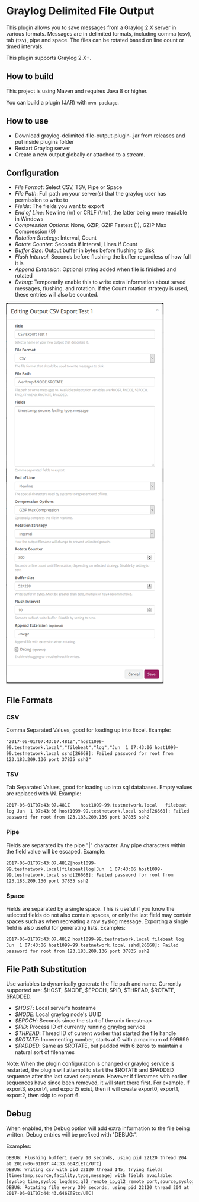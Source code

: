 Graylog Delimited File Output
=============================

This plugin allows you to save messages from a Graylog 2.X server in various formats.  Messages are in delimited formats, including comma (csv), tab (tsv), pipe and space.  The files can be rotated based on line count or timed intervals.

This plugin supports Graylog 2.X+.

## How to build

This project is using Maven and requires Java 8 or higher.

You can build a plugin (JAR) with `mvn package`.

## How to use

  * Download graylog-delimited-file-output-plugin-<VERSION>.jar from releases and put inside plugins folder
  * Restart Graylog server
  * Create a new output globally or attached to a stream.

## Configuration

  * *File Format*: Select CSV, TSV, Pipe or Space
  * *File Path*: Full path on your server(s) that the graylog user has permission to write to
  * *Fields*: The fields you want to export
  * *End of Line*: Newline (\n) or CRLF (\r\n), the latter being more readable in Windows
  * *Compression Options*: None, GZIP, GZIP Fastest (1), GZIP Max Compression (9)
  * *Rotation Strategy*: Interval, Count
  * *Rotate Counter*: Seconds if Interval, Lines if Count
  * *Buffer Size*: Output buffer in bytes before flushing to disk
  * *Flush Interval*: Seconds before flushing the buffer regardless of how full it is
  * *Append Extension*: Optional string added when file is finished and rotated
  * *Debug*: Temporarily enable this to write extra information about saved messages, flushing, and rotation. If the Count rotation strategy is used, these entries will also be counted.

![Screenshot of add new output dialog](graylog-delimited-file-output-parameters.png)

## File Formats

### CSV

Comma Separated Values, good for loading up into Excel.
Example:
````
"2017-06-01T07:43:07.481Z","host1099-99.testnetwork.local","filebeat","log","Jun  1 07:43:06 host1099-99.testnetwork.local sshd[26668]: Failed password for root from 123.183.209.136 port 37835 ssh2"
````

### TSV

Tab Separated Values, good for loading up into sql databases.  Empty values are replaced with \N.
Example:
````
2017-06-01T07:43:07.481Z	host1099-99.testnetwork.local	filebeat	log	Jun  1 07:43:06 host1099-99.testnetwork.local sshd[26668]: Failed password for root from 123.183.209.136 port 37835 ssh2
````

### Pipe

Fields are separated by the pipe "|" character.  Any pipe characters within the field value will be escaped.
Example:
````
2017-06-01T07:43:07.481Z|host1099-99.testnetwork.local|filebeat|log|Jun  1 07:43:06 host1099-99.testnetwork.local sshd[26668]: Failed password for root from 123.183.209.136 port 37835 ssh2
````

### Space

Fields are separated by a single space.  This is useful if you know the selected fields do not also contain spaces, or only the last field may contain spaces such as when recreating a raw syslog message.  Exporting a single field is also useful for generating lists.
Examples:
````
2017-06-01T07:43:07.481Z host1099-99.testnetwork.local filebeat log Jun  1 07:43:06 host1099-99.testnetwork.local sshd[26668]: Failed password for root from 123.183.209.136 port 37835 ssh2
````

## File Path Substitution

Use variables to dynamically generate the file path and name.  Currently supported are:
$HOST, $NODE, $EPOCH, $PID, $THREAD, $ROTATE, $PADDED.
  * *$HOST*: Local server's hostname
  * *$NODE*: Local graylog node's UUID
  * *$EPOCH*: Seconds since the start of the unix timestmap
  * *$PID*: Process ID of currently running graylog service
  * *$THREAD*: Thread ID of current worker that started the file handle
  * *$ROTATE*: Incrementing number, starts at 0 with a maximum of 999999
  * *$PADDED*: Same as $ROTATE, but padded with 6 zeros to maintain a natural sort of filenames

Note: When the plugin configuration is changed or graylog service is restarted, the plugin will attempt to start the $ROTATE and $PADDED sequence after the last saved sequence.  However if filenames with earlier sequences have since been removed, it will start there first.  For example, if export3, export4, and export5 exist, then it will create export0, export1, export2, then skip to export 6.

## Debug

When enabled, the Debug option will add extra information to the file being written.  Debug entries will be prefixed with "DEBUG:".

Examples:
````
DEBUG: Flushing buffer1 every 10 seconds, using pid 22120 thread 204 at 2017-06-01T07:44:33.664Z[Etc/UTC]
DEBUG: Writing csv with pid 22120 thread 145, trying fields [timestamp,source,facility,type,message] with fields available: [syslog_time,syslog_logdesc,gl2_remote_ip,gl2_remote_port,source,syslog_disklograte,loghost,type,gl2_source_input,syslog_mem,syslog_bandwidth,file,sourceip,syslog_type,syslog_level,host,r_isodate,gl2_source_node,syslog_devid,timestamp,syslog_cpu,s_isodate,offset,syslog_subtype,level,syslog_vd,input_type,syslog_setuprate,archive,message,syslog_action,syslog_disk,name,syslog_msg,_id,syslog_totalsession,syslog_fazlograte,syslog_devname,facility,syslog_logid]
DEBUG: Rotating file every 300 seconds, using pid 22120 thread 204 at 2017-06-01T07:44:43.646Z[Etc/UTC]
````
